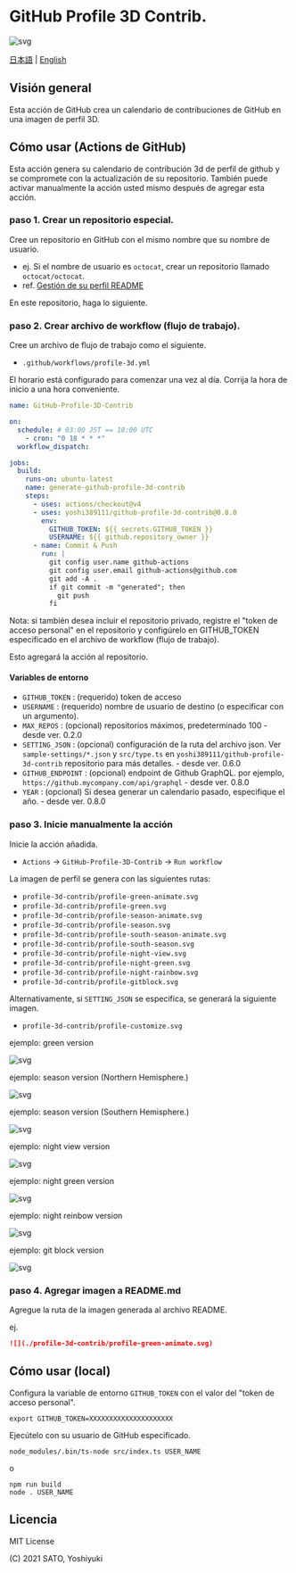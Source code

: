 # GitHub Profile 3D Contrib.

![svg](https://raw.githubusercontent.com/yoshi389111/github-profile-3d-contrib/main/docs/demo/profile-gitblock.svg)

[日本語](./README.ja-jp.md) | [English](/README.md)

## Visión general

Esta acción de GitHub crea un calendario de contribuciones de GitHub en una imagen de perfil 3D.

## Cómo usar (Actions de GitHub)

Esta acción genera su calendario de contribución 3d de perfil de github y se compromete con la actualización de su repositorio.
También puede activar manualmente la acción usted mismo después de agregar esta acción.

### paso 1. Crear un repositorio especial.

Cree un repositorio en GitHub con el mismo nombre que su nombre de usuario.

* ej. Si el nombre de usuario es `octocat`, crear un repositorio llamado `octocat/octocat`.
* ref. [Gestión de su perfil README](https://docs.github.com/es/account-and-profile/setting-up-and-managing-your-github-profile/customizing-your-profile/managing-your-profile-readme)

En este repositorio, haga lo siguiente.

### paso 2. Crear archivo de workflow (flujo de trabajo).

Cree un archivo de flujo de trabajo como el siguiente.

* `.github/workflows/profile-3d.yml`

El horario está configurado para comenzar una vez al día.
Corrija la hora de inicio a una hora conveniente.

```yaml:.github/workflows/profile-3d.yml
name: GitHub-Profile-3D-Contrib

on:
  schedule: # 03:00 JST == 18:00 UTC
    - cron: "0 18 * * *"
  workflow_dispatch:

jobs:
  build:
    runs-on: ubuntu-latest
    name: generate-github-profile-3d-contrib
    steps:
      - uses: actions/checkout@v4
      - uses: yoshi389111/github-profile-3d-contrib@0.8.0
        env:
          GITHUB_TOKEN: ${{ secrets.GITHUB_TOKEN }}
          USERNAME: ${{ github.repository_owner }}
      - name: Commit & Push
        run: |
          git config user.name github-actions
          git config user.email github-actions@github.com
          git add -A .
          if git commit -m "generated"; then
            git push
          fi
```

Nota: si también desea incluir el repositorio privado, registre el "token de acceso personal" en el repositorio y configúrelo en GITHUB_TOKEN especificado en el archivo de workflow (flujo de trabajo).

Esto agregará la acción al repositorio.

#### Variables de entorno

* `GITHUB_TOKEN` : (requerido) token de acceso
* `USERNAME` : (requerido) nombre de usuario de destino (o especificar con un argumento).
* `MAX_REPOS` : (opcional) repositorios máximos, predeterminado 100 - desde ver. 0.2.0
* `SETTING_JSON` : (opcional) configuración de la ruta del archivo json. Ver `sample-settings/*.json` y `src/type.ts` en `yoshi389111/github-profile-3d-contrib` repositorio para más detalles. - desde ver. 0.6.0
* `GITHUB_ENDPOINT` : (opcional) endpoint de Github GraphQL. por ejemplo, `https://github.mycompany.com/api/graphql` - desde ver. 0.8.0
* `YEAR` : (opcional) Si desea generar un calendario pasado, especifique el año. - desde ver. 0.8.0

### paso 3. Inicie manualmente la acción

Inicie la acción añadida.

* `Actions` -> `GitHub-Profile-3D-Contrib` -> `Run workflow`

La imagen de perfil se genera con las siguientes rutas:

* `profile-3d-contrib/profile-green-animate.svg`
* `profile-3d-contrib/profile-green.svg`
* `profile-3d-contrib/profile-season-animate.svg`
* `profile-3d-contrib/profile-season.svg`
* `profile-3d-contrib/profile-south-season-animate.svg`
* `profile-3d-contrib/profile-south-season.svg`
* `profile-3d-contrib/profile-night-view.svg`
* `profile-3d-contrib/profile-night-green.svg`
* `profile-3d-contrib/profile-night-rainbow.svg`
* `profile-3d-contrib/profile-gitblock.svg`

Alternativamente, si `SETTING_JSON` se especifica, se generará la siguiente imagen.

* `profile-3d-contrib/profile-customize.svg`

ejemplo: green version

![svg](https://raw.githubusercontent.com/yoshi389111/github-profile-3d-contrib/main/docs/demo/profile-green-animate.svg)

ejemplo: season version (Northern Hemisphere.)

![svg](https://raw.githubusercontent.com/yoshi389111/github-profile-3d-contrib/main/docs/demo/profile-season-animate.svg)

ejemplo: season version (Southern Hemisphere.)

![svg](https://raw.githubusercontent.com/yoshi389111/github-profile-3d-contrib/main/docs/demo/profile-south-season-animate.svg)

ejemplo: night view version

![svg](https://raw.githubusercontent.com/yoshi389111/github-profile-3d-contrib/main/docs/demo/profile-night-view.svg)

ejemplo: night green version

![svg](https://raw.githubusercontent.com/yoshi389111/github-profile-3d-contrib/main/docs/demo/profile-night-green.svg)

ejemplo: night reinbow version

![svg](https://raw.githubusercontent.com/yoshi389111/github-profile-3d-contrib/main/docs/demo/profile-night-rainbow.svg)

ejemplo: git block version

![svg](https://raw.githubusercontent.com/yoshi389111/github-profile-3d-contrib/main/docs/demo/profile-gitblock.svg)

### paso 4. Agregar imagen a README.md

Agregue la ruta de la imagen generada al archivo README.

ej.

```md
![](./profile-3d-contrib/profile-green-animate.svg)
```

## Cómo usar (local)

Configura la variable de entorno `GITHUB_TOKEN` con el valor del "token de acceso personal".

```shell-session
export GITHUB_TOKEN=XXXXXXXXXXXXXXXXXXXXX
```

Ejecútelo con su usuario de GitHub especificado.

```shell-session
node_modules/.bin/ts-node src/index.ts USER_NAME
```

o

```shell-session
npm run build
node . USER_NAME
```

## Licencia

MIT License

(C) 2021 SATO, Yoshiyuki
